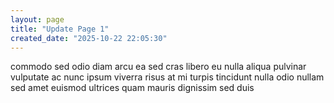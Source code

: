 ```yaml
---
layout: page
title: "Update Page 1"
created_date: "2025-10-22 22:05:30"
---
```


commodo sed odio diam arcu ea sed cras libero eu nulla aliqua pulvinar vulputate ac nunc ipsum viverra risus at mi turpis tincidunt nulla odio nullam sed amet euismod ultrices quam mauris dignissim sed duis 
